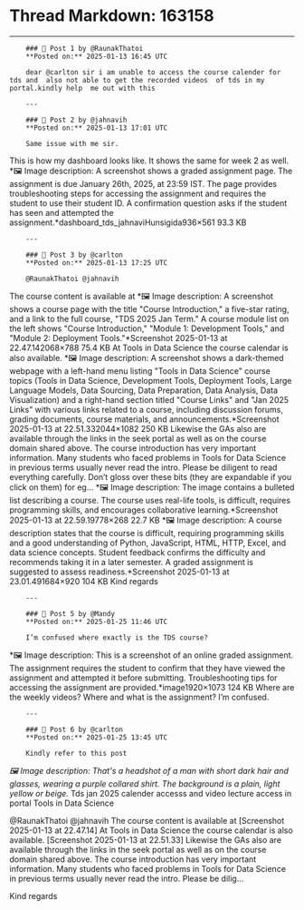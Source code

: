 # Thread Markdown: 163158

---

        ### 💬 Post 1 by @RaunakThatoi  
        **Posted on:** 2025-01-13 16:45 UTC  

        dear @carlton sir i am unable to access the course calender for tds and  also not able to get the recorded videos  of tds in my portal.kindly help  me out with this

        ---

        ### 💬 Post 2 by @jahnavih  
        **Posted on:** 2025-01-13 17:01 UTC  

        Same issue with me sir.
This is how my dashboard looks like. It shows the same for week 2 as well.
*🖼️ Image description: A screenshot shows a graded assignment page.  The assignment is due January 26th, 2025, at 23:59 IST.  The page provides troubleshooting steps for accessing the assignment and requires the student to use their student ID.  A confirmation question asks if the student has seen and attempted the assignment.*dashboard_tds_jahnaviHunsigida936×561 93.3 KB

        ---

        ### 💬 Post 3 by @carlton  
        **Posted on:** 2025-01-13 17:25 UTC  

        @RaunakThatoi @jahnavih
The course content is available at
*🖼️ Image description: A screenshot shows a course page with the title "Course Introduction," a five-star rating, and a link to the full course, "TDS 2025 Jan Term."  A course module list on the left shows "Course Introduction," "Module 1: Development Tools," and "Module 2: Deployment Tools."*Screenshot 2025-01-13 at 22.47.142068×788 75.4 KB
At Tools in Data Science the course calendar is also available.
*🖼️ Image description: A screenshot shows a dark-themed webpage with a left-hand menu listing "Tools in Data Science" course topics (Tools in Data Science, Development Tools, Deployment Tools, Large Language Models, Data Sourcing, Data Preparation, Data Analysis, Data Visualization) and a right-hand section titled "Course Links" and "Jan 2025 Links" with various links related to a course, including discussion forums, grading documents, course materials, and announcements.*Screenshot 2025-01-13 at 22.51.332044×1082 250 KB
Likewise the GAs also are available through the links in the seek portal as well as on the course domain shared above.
The course introduction has very important information. Many students who faced problems in Tools for Data Science in previous terms usually never read the intro. Please be diligent to read everything carefully.
Don’t gloss over these bits (they are expandable if you click on them) for eg…
*🖼️ Image description: The image contains a bulleted list describing a course.  The course uses real-life tools, is difficult, requires programming skills, and encourages collaborative learning.*Screenshot 2025-01-13 at 22.59.19778×268 22.7 KB
*🖼️ Image description: A course description states that the course is difficult, requiring programming skills and a good understanding of Python, JavaScript, HTML, HTTP, Excel, and data science concepts.  Student feedback confirms the difficulty and recommends taking it in a later semester. A graded assignment is suggested to assess readiness.*Screenshot 2025-01-13 at 23.01.491684×920 104 KB
Kind regards

        ---

        ### 💬 Post 5 by @Mandy  
        **Posted on:** 2025-01-25 11:46 UTC  

        I’m confused where exactly is the TDS course?
*🖼️ Image description: This is a screenshot of an online graded assignment.  The assignment requires the student to confirm that they have viewed the assignment and attempted it before submitting.  Troubleshooting tips for accessing the assignment are provided.*image1920×1073 124 KB
Where are the weekly videos?
Where and what is the assignment?
I’m confused.

        ---

        ### 💬 Post 6 by @carlton  
        **Posted on:** 2025-01-25 13:45 UTC  

        Kindly refer to this post



*🖼️ Image description: That's a headshot of a man with short dark hair and glasses, wearing a purple collared shirt.  The background is a plain, light yellow or beige.*
Tds jan 2025 calender accesss and video lecture access in portal Tools in Data Science


@RaunakThatoi @jahnavih 
The course content is available at 
 [Screenshot 2025-01-13 at 22.47.14] 
At Tools in Data Science the course calendar is also available. 
 [Screenshot 2025-01-13 at 22.51.33] 
Likewise the GAs also are available through the links in the seek portal as well as on the course domain shared above. 
The course introduction has very important information. Many students who faced problems in Tools for Data Science in previous terms usually never read the intro. Please be dilig…
  

Kind regards

        